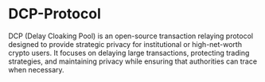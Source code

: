 # DCP-Protocol
DCP (Delay Cloaking Pool) is an open-source transaction relaying protocol designed to provide strategic privacy for institutional or high-net-worth crypto users. It focuses on delaying large transactions, protecting trading strategies, and maintaining privacy while ensuring that authorities can trace when necessary.
